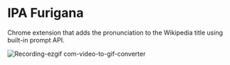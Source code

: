 # IPA Furigana
Chrome extension that adds the pronunciation to the Wikipedia title using built-in prompt API.


![Recording-ezgif com-video-to-gif-converter](https://github.com/lozy219/IPA-Furigana/assets/6064797/fb5864d6-24d9-47ab-b91a-a51596992fb0)
